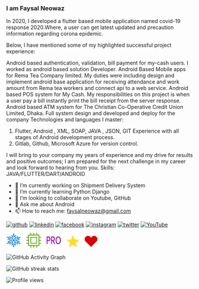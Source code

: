 ### I am Faysal Neowaz


In 2020, I developed a flutter based mobile application named covid-19
response 2020.Where, a user can get latest updated and precaution
information regarding corona epidemic.

Below, I have mentioned some of my highlighted successful project experience:

Android based authentication, validation, bill payment for
my-cash users. I worked as android based solution Developer.
Android Based Mobile apps for Rema Tea Company limited. My
duties were including design and implement android base application
for receiving attendance and work amount from Rema tea workers and connect api to a web service. Android based POS system for My Cash. My responsibilities on this project is when a user pay a bill instantly print the bill receipt from the server response. Android based ATM system for The Christian Co-Operative Credit Union Limited, Dhaka. Full system design and developed and deploy for the company
Technologies and languages I master:

1. Flutter, Android , XML, SOAP, JAVA , JSON, GIT Experience with
all stages of Android development process.
2. Gitlab, Github, Microsoft Azure for version control.

I will bring to your company my years of experience and my drive for
results and positive outcomes; I am prepared for the next challenge in
my career and look forward to hearing from you.
Skills: JAVA/FLUTTER/DART/ANDROID

- 🔭 I’m currently working on Shipment Delivery System 
- 🌱 I’m currently learning Python Django 
- 👯 I’m looking to collaborate on Youtube, GitHub 
- 💬 Ask me about Android 
- 📫 How to reach me: faysalneowaz@gmail.com 


[<img src='https://cdn.jsdelivr.net/npm/simple-icons@3.0.1/icons/github.svg' alt='github' height='40'>](https://github.com/faysalneowaz)  [<img src='https://cdn.jsdelivr.net/npm/simple-icons@3.0.1/icons/linkedin.svg' alt='linkedin' height='40'>](https://www.linkedin.com/in/faysalneowaz/)  [<img src='https://cdn.jsdelivr.net/npm/simple-icons@3.0.1/icons/facebook.svg' alt='facebook' height='40'>](https://www.facebook.com/faysalneowaz)  [<img src='https://cdn.jsdelivr.net/npm/simple-icons@3.0.1/icons/instagram.svg' alt='instagram' height='40'>](https://www.instagram.com/faysalneowaz/)  [<img src='https://cdn.jsdelivr.net/npm/simple-icons@3.0.1/icons/twitter.svg' alt='twitter' height='40'>](https://twitter.com/neowazfaysal)  [<img src='https://cdn.jsdelivr.net/npm/simple-icons@3.0.1/icons/youtube.svg' alt='YouTube' height='40'>](https://www.youtube.com/channel/UCY3_0JLZBFCSHeORK_I0bbg)  

<a href='https://archiveprogram.github.com/'><img src='https://raw.githubusercontent.com/acervenky/animated-github-badges/master/assets/acbadge.gif' width='40' height='40'></a> <a href='https://docs.github.com/en/developers'><img src='https://raw.githubusercontent.com/acervenky/animated-github-badges/master/assets/devbadge.gif' width='40' height='40'></a> <a href='https://github.com/pricing'><img src='https://raw.githubusercontent.com/acervenky/animated-github-badges/master/assets/pro.gif' width='40' height='40'></a> <a href='https://stars.github.com/'><img src='https://raw.githubusercontent.com/acervenky/animated-github-badges/master/assets/starbadge.gif' width='35' height='35'></a> <a href='https://docs.github.com/en/github/supporting-the-open-source-community-with-github-sponsors'><img src='https://raw.githubusercontent.com/acervenky/animated-github-badges/master/assets/sponsorbadge.gif' width='35' height='35'></a> 

![GitHub Activity Graph](https://activity-graph.herokuapp.com/graph?username=faysalneowaz)  

![GitHub streak stats](https://github-readme-streak-stats.herokuapp.com/?user=faysalneowaz)  

![Profile views](https://gpvc.arturio.dev/faysalneowaz)  
